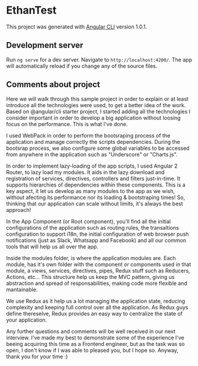 # EthanTest

This project was generated with [Angular CLI](https://github.com/angular/angular-cli) version 1.0.1.

## Development server

Run `ng serve` for a dev server. Navigate to `http://localhost:4200/`. The app will automatically reload if you change any of the source files.

## Comments about project
Here we will walk through this sample project in order to explain or at least introduce all the technologies
were used, to get a better idea of the work. Based on @angular/cli starter project, I started adding
all the technologies I consider important in order to develop a big application without loosing focus on the performance. This is what I've done.

I used WebPack in order to perform the bootsraping process of the application and manage correctly
the scripts dependencies. During the bootsrap process, we also configure some global variables to
be accessed from anywhere in the application such as "Underscore" or "Charts.js".

In order to implement lazy-loading of the app scripts, I used Angular 2 Router, to lazy load my modules. It aids in the lazy download and registration
of services, directives, controllers and filters just-in-time. It supports hierarchies of dependencies within these components. This is a key aspect,
it let us develop as many modules to the app as we wish, without afecting its performance nor its loading & bootstraping times! So, thinking that our application
can scale without limits, it's always the best approach!

In the App Component (or Root component), you'll find all the initial configurations of the application such as routing rules, the transaltions
configuration to support i18n, the initial configuration of web browser push notifications (just as Slack, Whatsapp and Facebook) and all our common tools that will
help us all over the app.

Inside the modules folder, is where the application modules are. Each module, has it's own folder with the component or components used in that module,
a views, services, directives, pipes, Redux stuff such as Reducers, Actions, etc... This structure help us keep the MVC pattern, giving us abstraction
and spread of responsabilities, making code more flexible and mantainable.

We use Redux as it help us a lot managing the application state, reducing complexity and keeping full control over all the application. As Redux guys define thereselve,
Redux provides an easy way to centralize the state of your application.

Any further questions and comments will be well received in our next interview. I've made my best to demonstrate some of the experience I've beeing acquiring this time as a Frontend engineer, but as the task was so open, I don't know if I was able to pleased you, but I hope so. Anyway, thank you for your time :)